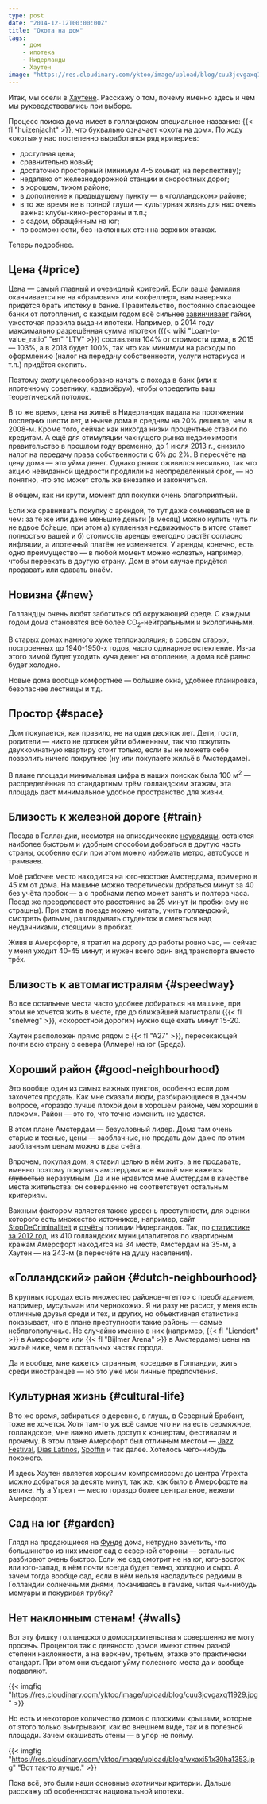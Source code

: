 ```yaml
---
type: post
date: "2014-12-12T00:00:00Z"
title: "Охота на дом"
tags:
    - дом
    - ипотека
    - Нидерланды
    - Хаутен
image: "https://res.cloudinary.com/yktoo/image/upload/blog/cuu3jcvgaxq11929.jpg"
---
```


Итак, мы осели в [Хаутене](0221). Расскажу о том, почему именно здесь и чем мы руководствовались при выборе.

Процесс поиска дома имеет в голландском специальное название: {{< fl "huizenjacht" >}}, что буквально означает «охота на дом». По ходу «охоты» у нас постепенно выработался ряд критериев:

<!--more-->

* доступная цена;
* сравнительно новый;
* достаточно просторный (минимум 4-5 комнат, на перспективу);
* недалеко от железнодорожной станции и скоростных дорог;
* в хорошем, тихом районе;
* в дополнение к предыдущему пункту — в «голландском» районе;
* в то же время не в полной глуши — культурная жизнь для нас очень важна: клубы-кино-рестораны и т.п.;
* с садом, обращённым на юг;
* по возможности, без наклонных стен на верхних этажах.

Теперь подробнее.

## Цена {#price}

Цена ­— самый главный и очевидный критерий. Если ваша фамилия оканчивается не на «брамович» или «окфеллер», вам наверняка придётся брать ипотеку в банке. Правительство, постоянно спасающее банки от потопления, с каждым годом всё сильнее [завинчивает](http://www.rijksoverheid.nl/onderwerpen/koopwoning/nieuwe-regels-hypotheek) гайки, ужесточая правила выдачи ипотеки. Например, в 2014 году максимально разрешённая сумма ипотеки ({{< wiki "Loan-to-value_ratio" "en" "LTV" >}}) составляла 104% от стоимости дома, в 2015 — 103%, а в 2018 будет 100%, так что как минимум на расходы по оформлению (налог на передачу собственности, услуги нотариуса и т.п.) придётся скопить.

Поэтому *охоту* целесообразно начать с похода в банк (или к ипотечному советнику, «адвизёру»), чтобы определить ваш теоретический потолок.

В то же время, цена на жильё в Нидерландах падала на протяжении последних шести лет, и нынче дома в среднем на 20% дешевле, чем в 2008-м. Кроме того, сейчас как никогда низки процентные ставки по кредитам. А ещё для стимуляции чахнущего рынка недвижимости правительство в прошлом году временно, до 1 июля 2013 г., снизило налог на передачу права собственности с 6% до 2%. В пересчёте на цену дома — это уйма денег. Однако рынок оживился несильно, так что акцию невиданной щедрости продлили на неопределённый срок, — но понятно, что это может столь же внезапно и закончиться.

В общем, как ни крути, момент для покупки очень благоприятный.

Если же сравнивать покупку с арендой, то тут даже сомневаться не в чем: за те же или даже меньшие деньги (в месяц) можно купить чуть ли не вдвое бо́льше, при этом а) купленная недвижимость в итоге станет полностью вашей и б) стоимость аренды ежегодно растёт согласно инфляции, а ипотечный платёж не изменяется. У аренды, конечно, есть одно преимущество — в любой момент можно «слезть», например, чтобы переехать в другую страну. Дом в этом случае придётся продавать или сдавать внаём.

## Новизна {#new}

Голландцы очень любят заботиться об окружающей среде. С каждым годом дома становятся всё более CO<sub>2</sub>-нейтральными и экологичными.

В старых домах намного хуже теплоизоляция; в совсем старых, построенных до 1940-1950-х годов, часто одинарное остекление. Из-за этого зимой будет уходить куча денег на отопление, а дома всё равно будет холодно.

Новые дома вообще комфортнее — бо́льшие окна, удобнее планировка, безопаснее лестницы и т.д.

## Простор {#space}

Дом покупается, как правило, не на один десяток лет. Дети, гости, родители — никто не должен уйти обиженным, так что покупать двухкомнатную квартиру стоит только, если вы не можете себе позволить ничего покрупнее (ну или покупаете жильё в Амстердаме).

В плане площади минимальная цифра в наших поисках была 100 м<sup>2</sup> — распределённая по стандартным трём голландским этажам, эта площадь даст минимальное удобное пространство для жизни.

## Близость к железной дороге {#train}

Поезда в Голландии, несмотря на эпизодические [неурядицы](0140), остаются наиболее быстрым и удобным способом добраться в другую часть страны, особенно если при этом можно избежать метро, автобусов и трамваев.

Моё рабочее место находится на юго-востоке Амстердама, примерно в 45 км от дома. На машине можно теоретически добраться минут за 40 без учёта пробок — а с пробками легко может занять и полтора часа. Поезд же преодолевает это расстояние за 25 минут (и пробки ему не страшны). При этом в поезде можно читать, учить голландский, смотреть фильмы, разглядывать студенток и смеяться над неудачниками, стоящими в пробках.

Живя в Амерсфорте, я тратил на дорогу до работы ровно час, — сейчас у меня уходит 40-45 минут, и нужен всего один вид транспорта вместо трёх.

## Близость к автомагистралям {#speedway}

Во все остальные места часто удобнее добираться на машине, при этом не хочется жить в месте, где до ближайшей магистрали ({{< fl "snelweg" >}}, «скоростной дороги») нужно ещё ехать минут 15-20.

Хаутен расположен прямо рядом с {{< fl "A27" >}}, пересекающей почти всю страну с севера (Алмере) на юг (Бреда).

## Хороший район {#good-neighbourhood}

Это вообще один из самых важных пунктов, особенно если дом захочется продать. Как мне сказали люди, разбирающиеся в данном вопросе, «гораздо лучше плохой дом в хорошем районе, чем хороший в плохом». Район — это то, что точно изменить не удастся.

В этом плане Амстердам — безусловный лидер. Дома там очень старые и тесные, цены — заоблачные, но продать дом даже по этим заоблачным ценам можно в два счёта.

Впрочем, покупая дом, я ставил целью в нём жить, а не продавать, именно поэтому покупать амстердамское жильё мне кажется ~~глупостью~~ неразумным. Да и не нравится мне Амстердам в качестве места жительства: он совершенно не соответствует остальным критериям.

Важным фактором является также уровень преступности, для оценки которого есть множество источников, например, сайт [StopDeCriminaliteit](http://www.stopdecriminaliteit.nl/) и [отчёты](http://www.politie.nl/onderwerpen/misdaadcijfers.html) полиции Нидерландов. Так, по [статистике за 2012 год](http://www.politie.nl/binaries/content/assets/politie/documenten-algemeen/onderwerpteksten/politie_gemeente_per_delicttype.pdf), из 410 голландских муниципалитетов по квартирным кражам Амерсфорт находится на 34 месте, Амстердам на 35-м, а Хаутен — на 243-м (в пересчёте на душу населения).

## «Голландский» район {#dutch-neighbourhood}

В крупных городах есть множество районов-«гетто» с преобладанием, например, мусульман или чернокожих. Я ни разу не расист, у меня есть отличные друзья среди и тех, и других, но объективная статистика показывает, что в плане преступности такие районы — самые неблагополучные. Не случайно именно в них (например, {{< fl "Liendert" >}} в Амерсфорте или {{< fl "Bijlmer Arena" >}} в Амстердаме) цены на жильё ниже, чем в остальных частях города.

Да и вообще, мне кажется странным, «оседая» в Голландии, жить среди иностранцев — но это уже мои личные предпочтения.

## Культурная жизнь {#cultural-life}

В то же время, забираться в деревню, в глушь, в Северный Брабант, тоже не хочется. Хотя там-то уж всё самое что ни на есть сермяжное, голландское, мне важно иметь доступ к концертам, фестивалям и прочему. В этом плане Амерсфорт был отличным местом — [Jazz Festival](0185), [Dias Latinos](0109), [Spoffin](0196) и так далее. Хотелось чего-нибудь похожего.

И здесь Хаутен является хорошим компромиссом: до центра Утрехта можно добраться за десять минут, так же, как было в Амерсфорте на велике. Ну а Утрехт — место гораздо более центральное, нежели Амерсфорт.

## Сад на юг {#garden}

Глядя на продающиеся на [Фунде](http://funda.nl) дома, нетрудно заметить, что большинство из них имеют сад с северной стороны — остальные разбирают очень быстро. Если же сад смотрит не на юг, юго-восток или юго-запад, в нём почти всегда будет темно, холодно и сыро. А зачем тогда вообще сад, если в нём нельзя насладиться редкими в Голландии солнечными днями, покачиваясь в гамаке, читая чьи-нибудь мемуары и покуривая трубку?

## Нет наклонным стенам! {#walls}

Вот эту фишку голландского домостроительства я совершенно не могу просечь. Процентов так с девяносто домов имеют стены разной степени наклонности, а на верхнем, третьем, этаже это практически стандарт. При этом они съедают уйму полезного места да и вообще подавляют.

{{< imgfig "https://res.cloudinary.com/yktoo/image/upload/blog/cuu3jcvgaxq11929.jpg" >}}

Но есть и некоторое количество домов с плоскими крышами, которые от этого только выигрывают, как во внешнем виде, так и в полезной площади. Зачем скашивать стены — в упор не пойму.

{{< imgfig "https://res.cloudinary.com/yktoo/image/upload/blog/wxaxi51x30ha1353.jpg" "Вот так-то лучше." >}}

Пока всё, это были наши основные *охотничьи* критерии. Дальше расскажу об особенностях национальной ипотеки.
